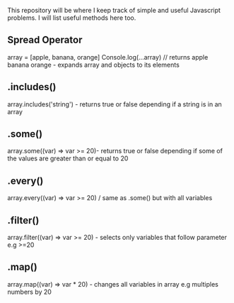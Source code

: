 This repository will be where I keep track of simple and useful Javascript problems. I will list useful methods here too.

## Spread Operator
array = [apple, banana, orange]
Console.log(...array) // returns apple banana orange - expands array and objects to its elements

## .includes()
array.includes('string') - returns true or false depending if a string is in an array

## .some()
array.some((var) => var >= 20)- returns true or false depending if some of the values are greater than or equal to 20

## .every()
array.every((var) => var >= 20) / same as .some() but with all variables

## .filter()
array.filter((var) => var >= 20) - selects only variables that follow parameter e.g >=20

## .map()
array.map((var) => var * 20) - changes all variables in array e.g multiples numbers by 20